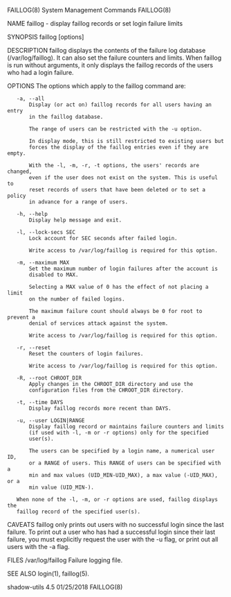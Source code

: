 FAILLOG(8)                System Management Commands               FAILLOG(8)

NAME
       faillog - display faillog records or set login failure limits

SYNOPSIS
       faillog [options]

DESCRIPTION
       faillog displays the contents of the failure log database
       (/var/log/faillog). It can also set the failure counters and limits.
       When faillog is run without arguments, it only displays the faillog
       records of the users who had a login failure.

OPTIONS
       The options which apply to the faillog command are:

       -a, --all
           Display (or act on) faillog records for all users having an entry
           in the faillog database.

           The range of users can be restricted with the -u option.

           In display mode, this is still restricted to existing users but
           forces the display of the faillog entries even if they are empty.

           With the -l, -m, -r, -t options, the users' records are changed,
           even if the user does not exist on the system. This is useful to
           reset records of users that have been deleted or to set a policy
           in advance for a range of users.

       -h, --help
           Display help message and exit.

       -l, --lock-secs SEC
           Lock account for SEC seconds after failed login.

           Write access to /var/log/faillog is required for this option.

       -m, --maximum MAX
           Set the maximum number of login failures after the account is
           disabled to MAX.

           Selecting a MAX value of 0 has the effect of not placing a limit
           on the number of failed logins.

           The maximum failure count should always be 0 for root to prevent a
           denial of services attack against the system.

           Write access to /var/log/faillog is required for this option.

       -r, --reset
           Reset the counters of login failures.

           Write access to /var/log/faillog is required for this option.

       -R, --root CHROOT_DIR
           Apply changes in the CHROOT_DIR directory and use the
           configuration files from the CHROOT_DIR directory.

       -t, --time DAYS
           Display faillog records more recent than DAYS.

       -u, --user LOGIN|RANGE
           Display faillog record or maintains failure counters and limits
           (if used with -l, -m or -r options) only for the specified
           user(s).

           The users can be specified by a login name, a numerical user ID,
           or a RANGE of users. This RANGE of users can be specified with a
           min and max values (UID_MIN-UID_MAX), a max value (-UID_MAX), or a
           min value (UID_MIN-).

       When none of the -l, -m, or -r options are used, faillog displays the
       faillog record of the specified user(s).

CAVEATS
       faillog only prints out users with no successful login since the last
       failure. To print out a user who has had a successful login since
       their last failure, you must explicitly request the user with the -u
       flag, or print out all users with the -a flag.

FILES
       /var/log/faillog
           Failure logging file.

SEE ALSO
       login(1), faillog(5).

shadow-utils 4.5                  01/25/2018                       FAILLOG(8)

